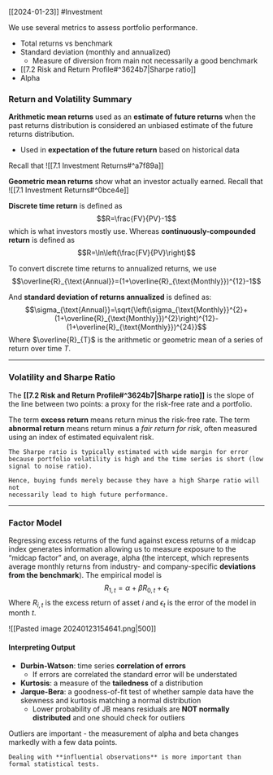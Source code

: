 [[2024-01-23]] #Investment 

We use several metrics to assess portfolio performance.
- Total returns vs benchmark  
- Standard deviation (monthly and annualized)  
	- Measure of diversion from main not necessarily a good benchmark 
- [[7.2 Risk and Return Profile#^3624b7|Sharpe ratio]]  
- Alpha

### Return and Volatility Summary 
**Arithmetic mean returns** used as an **estimate of future returns** when the past returns distribution is considered an unbiased estimate of the future returns distribution.
- Used in **expectation of the future return** based on historical data

Recall that ![[7.1 Investment Returns#^a7f89a]]

**Geometric mean returns** show what an investor actually earned. Recall that ![[7.1 Investment Returns#^0bce4e]]

**Discrete time return** is defined as
$$R=\frac{FV}{PV}-1$$ which is what investors mostly use. Whereas **continuously-compounded return** is defined as
$$R=\ln\left(\frac{FV}{PV}\right)$$

To convert discrete time returns to annualized returns, we use
$$\overline{R}_{\text{Annual}}=(1+\overline{R}_{\text{Monthly}})^{12}-1$$

And **standard deviation of returns annualized** is defined as:
$$\sigma_{\text{Annual}}=\sqrt{\left(\sigma_{\text{Monthly}}^{2}+(1+\overline{R}_{\text{Monthly}})^{2}\right)^{12}-(1+\overline{R}_{\text{Monthly}})^{24}}$$
Where $\overline{R}_{T}$ is the arithmetic or geometric mean of a series of return over time $T$.

---
### Volatility and Sharpe Ratio 
The **[[7.2 Risk and Return Profile#^3624b7|Sharpe ratio]]** is the slope of the line between two points: a proxy for the risk-free rate and a portfolio.

The term **excess return** means return minus the risk-free rate. The term **abnormal return** means return minus a *fair return for risk*, often measured using an index of estimated equivalent risk.

```ad-note
The Sharpe ratio is typically estimated with wide margin for error because portfolio volatility is high and the time series is short (low signal to noise ratio).

Hence, buying funds merely because they have a high Sharpe ratio will not  
necessarily lead to high future performance.
```

---
### Factor Model
Regressing excess returns of the fund against excess returns of a midcap index generates information allowing us to measure exposure to the “midcap factor” and, on average, alpha (the intercept, which represents average monthly returns from industry- and company-specific **deviations from the benchmark**). The empirical model is
$$R_{1,t}=\alpha+\beta R_{0,t}+\epsilon_t$$
Where $R_{i,t}$ is the excess return of asset $i$ and $\epsilon_t$ is the error of the model in month $t$.

![[Pasted image 20240123154641.png|500]]

#### Interpreting Output 
- **Durbin-Watson**: time series **correlation of errors**
	- If errors are correlated the standard error will be understated
- **Kurtosis**: a measure of the **tailedness** of a distribution
- **Jarque-Bera**: a goodness-of-fit test of whether sample data have the skewness and kurtosis matching a normal distribution
	- Lower probability of JB means residuals are **NOT normally distributed** and one should check for outliers

Outliers are important - the measurement of alpha and beta changes markedly with a few data points.

```ad-important
Dealing with **influential observations** is more important than formal statistical tests.
```

